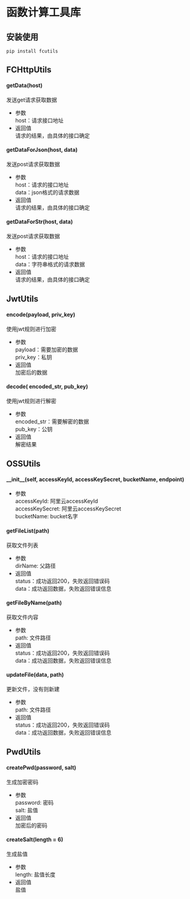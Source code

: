 # 函数计算工具库

## 安装使用
``` shell
pip install fcutils
```
## FCHttpUtils
#### getData(host)
发送get请求获取数据
- 参数  
host：请求接口地址
- 返回值  
请求的结果，由具体的接口确定
#### getDataForJson(host, data)
发送post请求获取数据
- 参数  
host：请求的接口地址   
data：json格式的请求数据
- 返回值  
请求的结果，由具体的接口确定
#### getDataForStr(host, data)
发送post请求获取数据
- 参数  
host：请求的接口地址  
data：字符串格式的请求数据
- 返回值  
请求的结果，由具体的接口确定

## JwtUtils
#### encode(payload, priv_key)
使用jwt规则进行加密
- 参数  
payload：需要加密的数据  
priv_key：私钥
- 返回值  
加密后的数据
#### decode( encoded_str, pub_key)
使用jwt规则进行解密
- 参数  
encoded_str：需要解密的数据  
pub_key：公钥
- 返回值  
解密结果

## OSSUtils
#### \_\_init__(self, accessKeyId, accessKeySecret, bucketName, endpoint)
- 参数  
accessKeyId: 阿里云accessKeyId  
accessKeySecret: 阿里云accessKeySecret  
bucketName: bucket名字
#### getFileList(path)
获取文件列表
- 参数  
dirName: 父路径
- 返回值  
status：成功返回200，失败返回错误码  
data：成功返回数据，失败返回错误信息

#### getFileByName(path)
获取文件内容
- 参数  
path: 文件路径
- 返回值  
status：成功返回200，失败返回错误码  
data：成功返回数据，失败返回错误信息
#### updateFile(data, path)
更新文件，没有则新建
- 参数  
path: 文件路径
- 返回值  
status：成功返回200，失败返回错误码  
data：成功返回数据，失败返回错误信息

## PwdUtils
#### createPwd(password, salt)
生成加密密码
- 参数  
password: 密码  
salt: 盐值
- 返回值  
加密后的密码
#### createSalt(length = 6)
生成盐值
- 参数  
length: 盐值长度
- 返回值  
盐值


